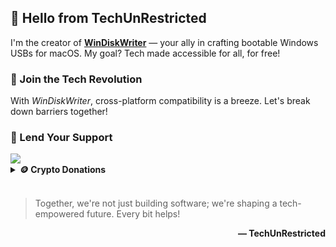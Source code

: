 <h2>👋 Hello from TechUnRestricted</h2>

<p>I'm the creator of <a href="https://github.com/TechUnRestricted/WinDiskWriter"><strong>WinDiskWriter</strong></a> — your ally in crafting bootable Windows USBs for macOS. My goal? Tech made accessible for all, for free!</p>

<h3>🚀 Join the Tech Revolution</h3>
<p>With <em>WinDiskWriter</em>, cross-platform compatibility is a breeze. Let's break down barriers together!</p>

<h3>💖 Lend Your Support</h3>
<a href="https://www.buymeacoffee.com/TechUnRestricted">
  <img src="https://img.buymeacoffee.com/button-api/?text=Donate with Buy Me a Coffee&emoji=☕&slug=TechUnRestricted&button_colour=FFDD00&font_colour=000000&font_family=Bree&outline_colour=000000&coffee_colour=ffffff" />
</a>

<br>

<details>
  <summary><strong>🪙 Crypto Donations</strong></summary>
  <p><i>Prefer crypto? Here's how you can contribute:</i></p>
  <ul>
  <li>
    Bitcoin (BTC): <code><b>bc1qe2z68uwgplxfzspdy5pnxhzza2spep0ryk5zeq</b></code>
  </li>
  <li>
    Toncoin [TON]: <code><b>UQBzFgALzKsCW6dLrc4sA0WoBhdODEK2KliGgoi1Hj8UqXOb</b></code>
  </li>
  <li>
    Etherium (ETH): <code><b>0x1410acAc3e0De885f4fb8C305a2F7B586d47c5ff</b></code>
  </li>
  <li>
    BNB Beacon Chain (BNB): <code><b>bnb1h2svmvj9842xk49qjflza4q8yqn2kd9dsxp9h9</b></code>
  </li>
  <li>
    Tether USD [USDT] (<b>E</b>RC20): <code><b>0x1410acAc3e0De885f4fb8C305a2F7B586d47c5ff</b></code>
  </li>
  <li>
    Tether USD [USDT] (<b>T</b>RC20): <code><b>TKR1dtAHsHwaQYwUx6FGTwpfUM9rzepGVu</b></code>
  </li>
</ul>
</details>

<br>

<blockquote>
  <p>Together, we're not just building software; we're shaping a tech-empowered future. Every bit helps!</p>
</blockquote>
<p align="right"><strong>— TechUnRestricted</strong></p>
